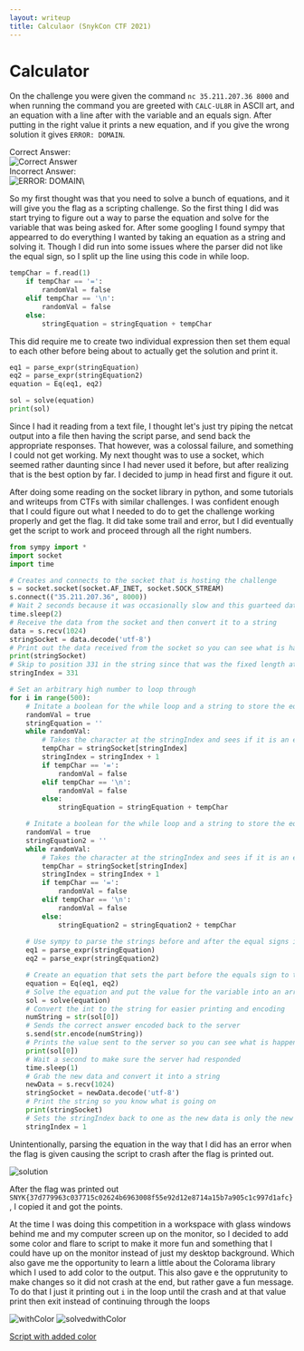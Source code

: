 ```yaml
---
layout: writeup
title: Calculaor (SnykCon CTF 2021)
---
```

# Calculator

On the challenge you were given the command ```nc 35.211.207.36 8000``` and when running the command you are greeted with ```CALC-UL8R``` in ASCII art, and an equation with a line after with the variable and an equals sign. After putting in the right value it prints a new equation, and if you give the wrong solution it gives ```ERROR: DOMAIN```.

Correct Answer:\
![Correct Answer](correctAnswer.png)\
Incorrect Answer:\
![ERROR: DOMAIN](ERRORDOMAIN.png)\

So my first thought was that you need to solve a bunch of equations, and it will give you the flag as a scripting challenge. So the first thing I did was start trying to figure out a way to parse the equation and solve for the variable that was being asked for. After some googling I found sympy that appearred to do everything I wanted by taking an equation as a string and solving it. Though I did run into some issues where the parser did not like the equal sign, so I split up the line using this code in while loop.

```py
tempChar = f.read(1)
    if tempChar == '=':
        randomVal = false
    elif tempChar == '\n':
        randomVal = false
    else: 
        stringEquation = stringEquation + tempChar
```

This did require me to create two individual expression then set them equal to each other before being about to actually get the solution and print it.

```py
eq1 = parse_expr(stringEquation)
eq2 = parse_expr(stringEquation2)
equation = Eq(eq1, eq2)

sol = solve(equation)
print(sol)
```

Since I had it reading from a text file, I thought let's just try piping the netcat output into a file then having the script parse, and send back the appropriate responses. That however, was a colossal failure, and something I could not get working. My next thought was to use a socket, which seemed rather daunting since I had never used it before, but after realizing that is the best option by far. I decided to jump in head first and figure it out.

After doing some reading on the socket library in python, and some tutorials and writeups from CTFs with similar challenges. I was confident enough that I could figure out what I needed to do to get the challenge working properly and get the flag. It did take some trail and error, but I did eventually get the script to work and proceed through all the right numbers. 

```py
from sympy import *
import socket
import time

# Creates and connects to the socket that is hosting the challenge
s = socket.socket(socket.AF_INET, socket.SOCK_STREAM)
s.connect(("35.211.207.36", 8000))
# Wait 2 seconds because it was occasionally slow and this guarteed dat
time.sleep(2)
# Receive the data from the socket and then convert it to a string
data = s.recv(1024)
stringSocket = data.decode('utf-8') 
# Print out the data received from the socket so you can see what is happening
print(stringSocket)
# Skip to position 331 in the string since that was the fixed length at the beginning without an equation
stringIndex = 331

# Set an arbitrary high number to loop through
for i in range(500):
    # Initate a boolean for the while loop and a string to store the equation before the equal sign
    randomVal = true
    stringEquation = ''
    while randomVal:
        # Takes the character at the stringIndex and sees if it is an equals sign or a new line, if it isn't adds it to the string
        tempChar = stringSocket[stringIndex]
        stringIndex = stringIndex + 1
        if tempChar == '=':
            randomVal = false
        elif tempChar == '\n':
            randomVal = false
        else: 
            stringEquation = stringEquation + tempChar

    # Initate a boolean for the while loop and a string to store the equation after the equal sign
    randomVal = true
    stringEquation2 = ''
    while randomVal:
        # Takes the character at the stringIndex and sees if it is an equals sign or a new line, if it isn't adds it to the string
        tempChar = stringSocket[stringIndex]
        stringIndex = stringIndex + 1 
        if tempChar == '=':
            randomVal = false
        elif tempChar == '\n':
            randomVal = false
        else: 
            stringEquation2 = stringEquation2 + tempChar
    
    # Use sympy to parse the strings before and after the equal signs into equations that sympy can use
    eq1 = parse_expr(stringEquation)
    eq2 = parse_expr(stringEquation2)

    # Create an equation that sets the part before the equals sign to the part after it
    equation = Eq(eq1, eq2)
    # Solve the equation and put the value for the variable into an array
    sol = solve(equation)
    # Convert the int to the string for easier printing and encoding
    numString = str(sol[0])
    # Sends the correct answer encoded back to the server
    s.send(str.encode(numString))
    # Prints the value sent to the server so you can see what is happening
    print(sol[0])
    # Wait a second to make sure the server had responded
    time.sleep(1)
    # Grab the new data and convert it into a string
    newData = s.recv(1024)
    stringSocket = newData.decode('utf-8') 
    # Print the string so you know what is going on
    print(stringSocket)
    # Sets the stringIndex back to one as the new data is only the new equation
    stringIndex = 1
```

Unintentionally, parsing the equation in the way that I did has an error when the flag is given causing the script to crash after the flag is printed out.

![solution](solved.png)

After the flag was printed out ```SNYK{37d779963c037715c02624b6963008f55e92d12e8714a15b7a905c1c997d1afc}```, I copied it and got the points.

At the time I was doing this competition in a workspace with glass windows behind me and my computer screen up on the monitor, so I decided to add some color and flare to script to make it more fun and something that I could have up on the monitor instead of just my desktop background. Which also gave me the opportunity to learn a little about the Colorama library which I used to add color to the output. This also gave e the opprutunity to make changes so it did not crash at the end, but rather gave a fun message. To do that I just it printing out ```i``` in the loop until the crash and at that value print then exit instead of continuing through the loops

![withColor](withColor.png)
![solvedwithColor](solvedWithColor.png)

[Script with added color](netcatSolverWorks_colored_.py)

